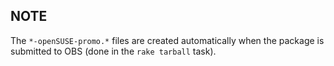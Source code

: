 NOTE
----

The `*-openSUSE-promo.*` files are created automatically when the package is
submitted to OBS (done in the `rake tarball` task).

